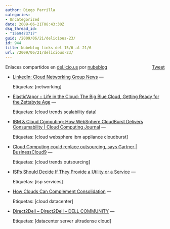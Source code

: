 ```yaml
---
author: Diego Parrilla
categories:
- Uncategorized
date: 2009-06-21T08:43:30Z
dsq_thread_id:
- "1569473717"
guid: /2009/06/21/delicious-23/
id: 944
title: Nubeblog links del 15/6 al 21/6
url: /2009/06/21/delicious-23/
---
```


<div style="float: right; margin-left: 10px;">
  <a href="https://twitter.com/share" class="twitter-share-button" data-via="nubeblog" data-count="vertical" data-url="/2009/06/21/delicious-23/">Tweet</a>
</div>

Enlaces compartidos en [del.icio.us](http://del.icio.us/) por  [nubeblog](http://delicious.com/nubeblog)

  * [LinkedIn: Cloud Networking Group News](http://www.linkedin.com/news?viewArticle=&articleID=44385622&gid=1099017&articleURL=http%3A%2F%2Fwww%2Eeweek%2Ecom%2Fc%2Fa%2FEnterprise-Networking%2FHP-Takes-Aim-at-Cisco-with-Alcatel-Alliance-645979%2F&urlhash=rf5m&trk=news_discuss "http://www.linkedin.com/news?viewArticle=&articleID=44385622&gid=1099017&articleURL=http%3A%2F%2Fwww%2Eeweek%2Ecom%2Fc%2Fa%2FEnterprise-Networking%2FHP-Takes-Aim-at-Cisco-with-Alcatel-Alliance-645979%2F&urlhash=rf5m&trk=news_discuss") &#8212;
  
    Etiquetas: [networking]
  * [ElasticVapor :: Life in the Cloud: The Big Blue Cloud, Getting Ready for the Zettabyte Age](http://www.elasticvapor.com/2009/06/ibms-getting-ready-for-zettabyte-age.html "http://www.elasticvapor.com/2009/06/ibms-getting-ready-for-zettabyte-age.html") &#8212;
  
    Etiquetas: [cloud trends scalability data]
  * [IBM & Cloud Computing: How WebSphere CloudBurst Delivers Consumability | Cloud Computing Journal](http://cloudcomputing.sys-con.com/node/990976 "http://cloudcomputing.sys-con.com/node/990976") &#8212;
  
    Etiquetas: [cloud websphere ibm appliance cloudburst]
  * [Cloud Computing could replace outsourcing, says Gartner | BusinessCloud9](http://www.businesscloud9.com/news_analysis/cloud-computing-could-replace-outsourcing-says-gartner "http://www.businesscloud9.com/news_analysis/cloud-computing-could-replace-outsourcing-says-gartner") &#8212;
  
    Etiquetas: [cloud trends outsourcing]
  * [ISPs Should Decide If They Provide a Utility or a Service](http://gigaom.com/2009/06/17/isps-should-decide-if-they-provide-a-utility-or-a-service/ "http://gigaom.com/2009/06/17/isps-should-decide-if-they-provide-a-utility-or-a-service/") &#8212;
  
    Etiquetas: [isp services]
  * [How Clouds Can Complement Consolidation](http://gigaom.com/2009/06/17/how-clouds-can-complement-consolidation/ "http://gigaom.com/2009/06/17/how-clouds-can-complement-consolidation/") &#8212;
  
    Etiquetas: [cloud datacenter]
  * [Direct2Dell &#8211; Direct2Dell &#8211; DELL COMMUNITY](http://en.community.dell.com/blogs/direct2dell/archive/2009/05/19/dell-launches-quot-fortuna-quot-via-nano-based-server-for-hyperscale-customers.aspx "http://en.community.dell.com/blogs/direct2dell/archive/2009/05/19/dell-launches-quot-fortuna-quot-via-nano-based-server-for-hyperscale-customers.aspx") &#8212;
  
    Etiquetas: [datacenter server ultradense cloud]
